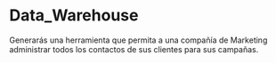 # Data_Warehouse
Generarás una herramienta que permita a una compañía de Marketing administrar todos los contactos de sus clientes para sus campañas.
